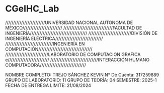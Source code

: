 # CGeIHC_Lab
/////////////////////////UNIVERSIDAD NACIONAL AUTONOMA DE MÉXICO/////////////////////////
///////////////////////////////FACULTAD DE INGENIERÍA////////////////////////////////////
///////////////////////////DIVISIÓN DE INGENIERÍA ELÉCTRICA//////////////////////////////
//////////////////////////////INGENIERÍA EN COMPUTACIÓN//////////////////////////////////
///////////////////////////LABORATORIO DE COMPUTACION GRAFICA e//////////////////////////
//////////////////////////////INTERACCIÓN HUMANO COMPUTADORA/////////////////////////////

NOMBRE COMPLETO: TREJO SÁNCHEZ KEVIN
N° De Cuenta: 317259889
GRUPO DE LABORATORIO: 11
GRUPO DE TEORÍA: 04
SEMESTRE: 2025-1
FECHA DE ENTREGA LIMITE: 21/08/2024
